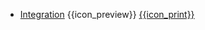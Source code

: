 * [Integration]({{baseUrl}}/integration/)
  <trigger for="pop:integration-preview">{{icon_preview}}</trigger> [{{icon_print}}](print.html)

<popover id="pop:integration-preview" title="Integration {{icon_preview}}" placement="right">
  <div slot="content">
    <include src="preview.md" />
  </div>
</popover>
